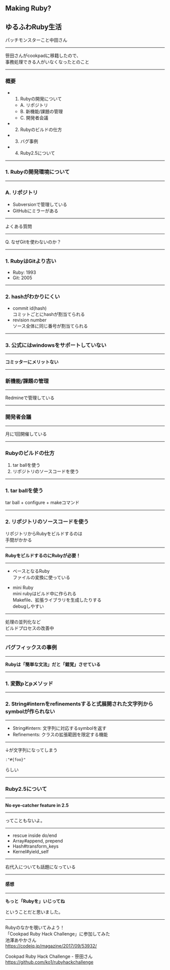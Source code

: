 ## Making Ruby?
## ゆるふわRuby生活

パッチモンスターこと中田さん

---

笹田さんがcookpadに移籍したので、  
事務処理できる人がいなくなったとのこと

---

### 概要

- 1. Rubyの開発について
  - A. リポジトリ
  - B. 新機能/課題の管理
  - C. 開発者会議
- 2. Rubyのビルドの仕方
- 3. バグ事例
- 4. Ruby2.5について

---

### 1. Rubyの開発環境について

---

### A. リポジトリ

- Subversionで管理している
- GitHubにミラーがある

---

よくある質問

---

Q. なぜGitを使わないのか？

---

### 1. RubyはGitより古い

- Ruby: 1993  
- Git: 2005

---

### 2. hashがわかりにくい

- commit id(hash)  
    コミットごとにhashが割当てられる
- revision number  
    ソース全体に同じ番号が割当てられる

---

### 3. 公式にはwindowsをサポートしていない

---

**コミッターにメリットない**

---

### 新機能/課題の管理

---

Redmineで管理している

---

### 開発者会議

---

月に1回開催している

---

### Rubyのビルドの仕方

1. tar ballを使う
2. リポジトリのソースコードを使う

---

### 1. tar ballを使う

tar ball + configure + makeコマンド

---

### 2. リポジトリのソースコードを使う

リポジトリからRubyをビルドするのは  
手間がかかる

---

**RubyをビルドするのにRubyが必要！**

---

- ベースとなるRuby  
    ファイルの変換に使っている

- mini Ruby  
    mini rubyはビルド中に作られる  
    Makefile、拡張ライブラリを生成したりする  
    debugしやすい

---

処理の並列化など  
ビルドプロセスの改善中

---

### バグフィックスの事例

---

**Rubyは「簡単な文法」だと「錯覚」させている**

---

### 1. 変数pとpメソッド

---

### 2. String#internをrefinementsすると式展開された文字列からsymbolが作られない  

---

- String#intern: 文字列に対応するsymbolを返す
- Refinements: クラスの拡張範囲を限定する機能

---

↓が文字列になってしまう

```
:"#{foo}"
```

らしい

---

### Ruby2.5について

---

**No eye-catcher feature in 2.5**

---

ってこともないよ。

---

- rescue inside do/end
- Array#append, prepend
- Hash#transform_keys
- Kernel#yield_self

---

右代入についても話題になっている

---

#### 感想

---

**もっと「Rubyを」いじってね**

ということだと思いました。

---

Rubyのなかを覗いてみよう！  
「Cookpad Ruby Hack Challenge」に参加してみた  
池澤あやかさん  
https://codeiq.jp/magazine/2017/09/53932/


Cookpad Ruby Hack Challenge - 笹田さん  
https://github.com/ko1/rubyhackchallenge
